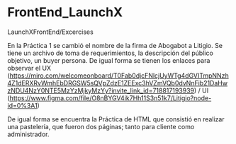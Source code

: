 # FrontEnd_LaunchX
LaunchXFrontEnd/Excercises

En la Práctica 1 se cambió el nombre de la firma de Abogabot a Litigio. Se tiene un archivo de toma de requerimientos, la descripción del público objetivo, un buyer persona. De igual forma se tienen los enlaces para observar el UX (https://miro.com/welcomeonboard/T0Fab0djcFNlcjUyWTg4dGVITmpNNzh4Z1dERXRvWmhEbDRGSW5sQVpZdzE1ZEExc3hVZmVQb0dvNnFib21DaHwzNDU4NzY0NTE5MzYzMjkyMzYy?invite_link_id=718817193939) / UI (https://www.figma.com/file/O8nBYGV4ik7Hh11S3n51k7/Litigio?node-id=0%3A1)

De igual forma se encuentra la Práctica de HTML que consistió en realizar una pastelería, que fueron dos páginas; tanto para cliente como administrador.
